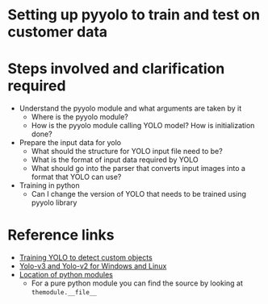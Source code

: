 # Setting up pyyolo to train and test on customer data

# Steps involved and clarification required
* Understand the pyyolo module and what arguments are taken by it
  * Where is the pyyolo module?
  * How is the pyyolo module calling YOLO model? How is initialization done?
* Prepare the input data for yolo
  * What should the structure for YOLO input file need to be?
  * What is the format of input data required by YOLO
  * What should go into the parser that converts input images into a format that YOLO can use?
* Training in python
  * Can I change the version of YOLO that needs to be trained using pyyolo library

# Reference links
* [Training YOLO to detect custom objects](https://timebutt.github.io/static/how-to-train-yolov2-to-detect-custom-objects/)
* [Yolo-v3 and Yolo-v2 for Windows and Linux](https://github.com/AlexeyAB/darknet#you-only-look-once-unified-real-time-object-detection-version-2)
* [Location of python modules](https://stackoverflow.com/questions/269795/how-do-i-find-the-location-of-python-module-sources)
  * For a pure python module you can find the source by looking at `themodule.__file__`
